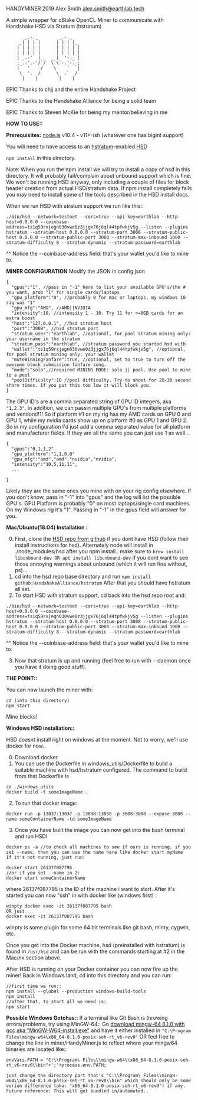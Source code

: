 HANDYMINER
2019 Alex Smith <alex.smith@earthlab.tech>

A simple wrapper for cBlake OpenCL Miner
to communicate with Handshake HSD via Stratum (hstratum)

```
       _.-._        _.-._
     _| | | |      | | | |_
    | | | | |      | | | | |
    | | | | |      | | | | |
    | _.-'  | _  _ |  '-._ |
    ;_.-'.-'/`/  \`\`-.'-._;
    |   '    /    \    '   |
     \  '.  /      \  .`  /
      |    |        |    |

```

EPIC Thanks to chjj and the entire Handshake Project

EPIC Thanks to the Handshake Alliance for being a solid team

EPIC Thanks to Steven McKie for being my mentor/believing in me

**HOW TO USE::**

**Prerequisites:**
[node.js](https://nodejs.org) v10.4 - v11+-ish (whatever one has bigint support)

You will need to have access to an [hstratum](https://github.com/HandshakeAlliance/hstratum)-enabled [HSD](https://github.com/handshake-org/hsd) 


```npm install``` in this directory. 

Note: When you run the npm install we will try to install a copy of hsd in this directory. It will probably fail/complain about unbound support which is fine. We won't be running HSD anyway, only including a couple of files for block header creation from actual HSD/stratum data. If npm install completely fails you may need to install some of the tools described in the HSD install docs.

When we run HSD with stratum support we run like this::

```
./bin/hsd --network=testnet --cors=true --api-key=earthlab --http-host=0.0.0.0 --coinbase-address=ts1q59rxjegn030vwe0z3jjgx76j6ql44tpfwkjv5g --listen --plugins hstratum --stratum-host 0.0.0.0 --stratum-port 3008 --stratum-public-host 0.0.0.0 --stratum-public-port 3008 --stratum-max-inbound 1000 --stratum-difficulty 8 --stratum-dynamic --stratum-password=earthlab
```
^^ Notice the --coinbase-address field: that's your wallet you'd like to mine to.


**MINER CONFIGURATION**
Modify the JSON in config.json
```
{
  "gpus":"1", //pass in "-1" here to list your available GPU's/the # you want, prob "1" for single cards/laptops
  "gpu_platform":"0", //probably 0 for mac or laptops, my windows 10 rig was "1"
  "gpu_mfg":"AMD", //AMD||NVIDIA
  "intensity":10, //intensity 1 - 10. Try 11 for >=8GB cards for an extra boost
  "host":"127.0.0.1", //hsd stratum host
  "port":"3008", //hsd stratum port
  "stratum_user":"earthlab", //optional, for pool stratum mining only: your username in the stratum
  "stratum_pass":"earthlab", //stratum password you started hsd with
  "wallet":"ts1q59rxjegn030vwe0z3jjgx76j6ql44tpfwkjv5g", //optional, for pool stratum mining only: your wallet
  "muteWinningFanfare":true, //optional, set to true to turn off the awesome block submission fanfare song.
  "mode":"solo",//required MINING MODE: solo || pool. Use pool to mine to a pool
  "poolDifficulty":10 //pool difficulty. Try to shoot for 20-30 second share times. If you put this too low it will block you.
}
```
The GPU ID's are a comma separated string of GPU ID integers, aka ```"1,2,3"```. 
In addition, we can passin multiple GPU's from multiple platforms and vendors!!1!
So if platform #1 on my rig has my AMD cards on GPU 0 and GPU 1, while my nvidia cards show up on platform #0 as GPU 1 and GPU 2.
So in my configuration I'd just add a comma separated value for all platform and manufacturer fields. If they are all the same you can just use 1 as well...
```
{
  "gpus":"0,1,1,2"
  "gpu_platform":"1,1,0,0"
  "gpu_mfg":"amd","amd","nvidia","nvidia",
  "intensity":"10,5,11,11",
  ...

}
```
Likely they are the same ones you mine with on your rig config elsewhere. If you don't know, pass in "-1" into "gpus" and the log will list the possible GPU's. GPU Platform is probably "0" on most laptops/single card machines. On my Windows rig it's "1". Passing in "-1" in the gpus field will answer for you.

**Mac/Ubuntu(18.04) Installation :**

0. First, clone the [HSD repo from github](https://github.com/handshake-org/hsd) if you dont have HSD (follow their install instructions for hsd). Alternately node will install in ./node_modules/hsd after you npm install.. make sure to ```brew install libunbound-dev OR apt install libunbound-dev``` if you dont want to see those annoying warnings about unbound (which it will run fine without, ps)...
1. cd into the hsd repo base directory and run ```npm install github:HandshakeAlliance/hstratum```
After that you should have hstratum all set.
2. To start HSD with stratum support, cd back into the hsd repo root and: 
```
./bin/hsd --network=testnet --cors=true --api-key=earthlab --http-host=0.0.0.0 --coinbase-address=ts1q59rxjegn030vwe0z3jjgx76j6ql44tpfwkjv5g --listen --plugins hstratum --stratum-host 0.0.0.0 --stratum-port 3008 --stratum-public-host 0.0.0.0 --stratum-public-port 3008 --stratum-max-inbound 1000 --stratum-difficulty 8 --stratum-dynamic --stratum-password=earthlab
```
^^ Notice the --coinbase-address field: that's your wallet you'd like to mine to.

3. Now that stratum is up and running (feel free to run with --daemon once you have it doing good stuff).

**THE POINT::**

You can now launch the miner with:
```
cd (into this directory)
npm start
```
Mine blocks!

**Windows HSD installation::**

HSD doesnt install right on windows at the moment. Not to worry, we'll use docker for now..

0. Download docker
1. You can use the Dockerfile in windows_utils/Dockerfile to build a suitable machine with hsd/hstratum configured. The command to build from that Dockerfile is
```
cd ./windows_utils
docker build -t someImageName .
```
2. To run that docker image:
```
docker run -p 13037:13037 -p 13038:13038 -p 3008:3008 --expose 3008 --name someContainerName -td someImageName
```
3. Once you have built the image you can now get into the bash terminal and run HSD!
```
docker ps -a //to check all machines to see if ours is running. if you set --name, then you can use the name here like docker start myName
If it's not running, just run:

docker start 26137f087795
//or if you set --name in 2:
docker start someContainerName
```
where 26137f087795 is the ID of the machine i want to start. After it's started you can now "ssh" in with docker like (windows first) :
```
winpty docker exec -it 26137f087795 bash
OR just 
docker exec -it 26137f087795 bash
```
winpty is some plugin for some 64 bit terminals like git bash, minty, cygwin, etc.

Once you get into the Docker machine, hsd (preinstalled with hstratum) is found in ```/usr/hsd``` and can be run with the commands starting at #2 in the Mac/*n*x section above.

After HSD is running on your Docker container you can now fire up the miner! Back in Windows land, cd into this directory and you can run:

```
//first time we run::
npm install --global --production windows-build-tools
npm install
//after that, to start all we need is:
npm start
```

**Possible Windows Gotchas::**
If a terminal like Git Bash is throwing errors/problems, try using MinGW-64::
Go [download mingw-64 8.1.0 with gcc aka "MinGW-W64-install.exe"](https://sourceforge.net/projects/mingw-w64/files/Toolchains%20targetting%20Win32/Personal%20Builds/mingw-builds/8.1.0/threads-posix/dwarf/) and have it either installed in 
```"C:\Program Files\mingw-w64\x86_64-8.1.0-posix-seh-rt_v6-rev0"``` 
OR feel free to change the line in miner/HandyMiner.js to reflect where your mingw64 binaries are located like::
```
envVars.PATH = "C:\\Program\ Files\\mingw-w64\\x86_64-8.1.0-posix-seh-rt_v6-rev0\\bin"+';'+process.env.PATH;

just change the directory part that's "C:\\Program\ Files\\mingw-w64\\x86_64-8.1.0-posix-seh-rt_v6-rev0\\bin" which should only be some verion difference (aka: "x86_64-8.1.0-posix-seh-rt_v6-rev0") if any. Future reference: This will get bundled in/automated..

```
